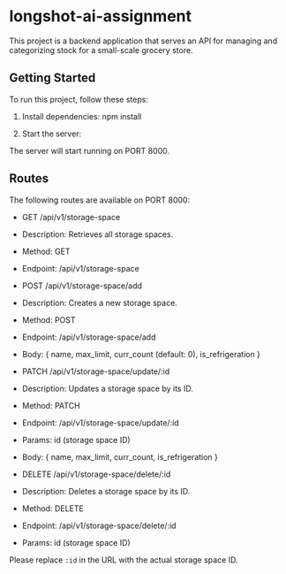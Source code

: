 # longshot-ai-assignment

This project is a backend application that serves an API for managing and categorizing stock for a small-scale grocery store.

## Getting Started

To run this project, follow these steps:

1. Install dependencies:
  npm install

2. Start the server:

The server will start running on PORT 8000.

## Routes

The following routes are available on PORT 8000:

- GET /api/v1/storage-space
- Description: Retrieves all storage spaces.
- Method: GET
- Endpoint: /api/v1/storage-space

- POST /api/v1/storage-space/add
- Description: Creates a new storage space.
- Method: POST
- Endpoint: /api/v1/storage-space/add
- Body: { name, max_limit, curr_count (default: 0), is_refrigeration }

- PATCH /api/v1/storage-space/update/:id
- Description: Updates a storage space by its ID.
- Method: PATCH
- Endpoint: /api/v1/storage-space/update/:id
- Params: id (storage space ID)
- Body: { name, max_limit, curr_count, is_refrigeration }

- DELETE /api/v1/storage-space/delete/:id
- Description: Deletes a storage space by its ID.
- Method: DELETE
- Endpoint: /api/v1/storage-space/delete/:id
- Params: id (storage space ID)

Please replace `:id` in the URL with the actual storage space ID.
